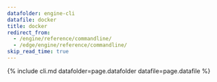 ```yaml
---
datafolder: engine-cli
datafile: docker
title: docker
redirect_from:
  - /engine/reference/commandline/
  - /edge/engine/reference/commandline/
skip_read_time: true
---
```

<!--
Sorry, but the contents of this page are automatically generated from
Docker's source code. If you want to suggest a change to the text that appears
here, you'll need to find the string by searching this repo:

https://github.com/docker/cli
-->

{% include cli.md datafolder=page.datafolder datafile=page.datafile %}
